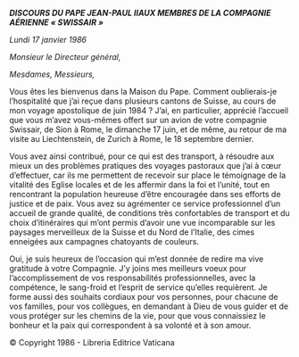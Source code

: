 ***DISCOURS DU PAPE JEAN-PAUL II******AUX MEMBRES DE LA COMPAGNIE AÉRIENNE « SWISSAIR »***

*Lundi 17 janvier 1986*

*Monsieur le Directeur général,*

*Mesdames, Messieurs,*

Vous êtes les bienvenus dans la Maison du Pape. Comment oublierais-je l’hospitalité que j’ai reçue dans plusieurs cantons de Suisse, au cours de mon voyage apostolique de juin 1984 ? J’ai, en particulier, apprécié l’accueil que vous m’avez vous-mêmes offert sur un avion de votre compagnie Swissair, de Sion à Rome, le dimanche 17 juin, et de même, au retour de ma visite au Liechtenstein, de Zurich à Rome, le 18 septembre dernier.

Vous avez ainsi contribué, pour ce qui est des transport, à résoudre aux mieux un des problèmes pratiques des voyages pastoraux que j’ai à cœur d’effectuer, car ils me permettent de recevoir sur place le témoignage de la vitalité des Eglise locales et de les affermir dans la foi et l’unité, tout en rencontrant la population heureuse d’être encouragée dans ses efforts de justice et de paix. Vous avez su agrémenter ce service professionnel d’un accueil de grande qualité, de conditions très confortables de transport et du choix d’itinéraires qui m’ont permis d’avoir une vue incomparable sur les paysages merveilleux de la Suisse et du Nord de l’Italie, des cimes enneigées aux campagnes chatoyants de couleurs.

Oui, je suis heureux de l’occasion qui m’est donnée de redire ma vive gratitude à votre Compagnie. J’y joins mes meilleurs voeux pour l’accomplissement de vos responsabilités professionnelles, avec la compétence, le sang-froid et l’esprit de service qu’elles requièrent. Je forme aussi des souhaits cordiaux pour vos personnes, pour chacune de vos familles, pour vos collègues, en demandant à Dieu de vous guider et de vous protéger sur les chemins de la vie, pour que vous connaissiez le bonheur et la paix qui correspondent à sa volonté et à son amour.

© Copyright 1986 - Libreria Editrice Vaticana
